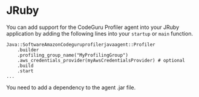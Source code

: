 # JRuby<a name="jruby-language-support"></a>

You can add support for the CodeGuru Profiler agent into your JRuby application by adding the following lines into your `startup` or `main` function\. 

```
Java::SoftwareAmazonCodeguruprofilerjavaagent::Profiler
    .builder
    .profiling_group_name("MyProfilingGroup")
    .aws_credentials_provider(myAwsCredentialsProvider) # optional
    .build
    .start
...
```

You need to add a dependency to the agent \.jar file\.